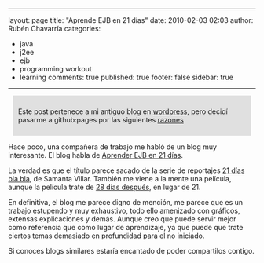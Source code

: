 
---
layout: page
title: "Aprende EJB en 21 d&iacute;as"
date: 2010-02-03 02:03
author: Rubén Chavarría
categories: 
- java
- j2ee
- ejb
- programming workout
- learning
comments: true
published: true
footer: false
sidebar: true
---

<div style="margin:2%; padding:2%; background-color:#E0E0E0; ">
  <p>Este post pertenece a mi antiguo blog en <a href="http://rchavarria.wordpress.com">wordpress</a>, pero decidí pasarme a github:pages por las siguientes <a href="/blog/2012/12/03/por-que-cambie-mi-blog-en-wordpress-com">razones</a></p>
</div>

Hace poco, una compañera de trabajo me habló de un blog muy interesante. El blog habla de <a href="http://ejbvn.wordpress.com/">Aprender EJB en 21 días</a>.

<!-- more -->

La verdad es que el título parece sacado de la serie de reportajes <a href="http://www.cuatro.com/21-dias/">21 días bla bla</a>, de Samanta Villar. También me viene a la mente una película, aunque la película trate de <a href="http://es.wikipedia.org/wiki/28_Days_Later">28 días después</a>, en lugar de 21.

En definitiva, el blog me parece digno de mención, me parece que es un trabajo estupendo y muy exhaustivo, todo ello amenizado con gráficos, extensas explicaciones y demás. Aunque creo que puede servir mejor como referencia que como lugar de aprendizaje, ya que puede que trate ciertos temas demasiado en profundidad para el no iniciado.

Si conoces blogs similares estaría encantado de poder compartilos contigo.